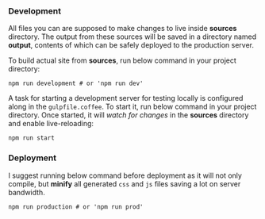 ### Development

All files you can are supposed to make changes to live inside **sources** directory. The output from these sources will
be saved in a directory named **output**, contents of which can be safely deployed to the production server.

To build actual site from **sources**, run below command in your project directory:

```shell
npm run development # or 'npm run dev'
```

A task for starting a development server for testing locally is configured along in the `gulpfile.coffee`. To start it,
run below command in your project directory. Once started, it will *watch for changes* in the **sources** directory and enable live-reloading:

```shell
npm run start
```

### Deployment

I suggest running below command before deployment as it will not only compile, but **minify** all generated `css` and
`js` files saving a lot on server bandwidth.

```shell
npm run production # or 'npm run prod'
```

